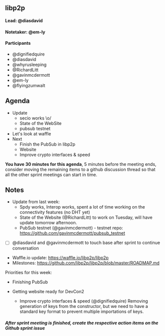 ## libp2p

#### Lead: @diasdavid
#### Notetaker: @em-ly

#### Participants

- @dignifiedquire
- @diasdavid
- @whyrusleeping
- @RichardLitt
- @gavinmcdermott
- @em-ly
- @flyingzumwalt

## Agenda

- Update
  - secio works \o/
  - State of the WebSite
  - pubsub testnet
- Let's look at waffle
- Next
  - Finish the PubSub in libp2p
  - Website
  - Improve crypto interfaces & speed


**You have 30 minutes for this agenda**, 5 minutes before the meeting ends, consider moving the remaining items to a github discussion thread so that all the other sprint meetings can start in time.

## Notes

 - Update from last week:
     - Spdy works, Interop works, spent a lot of time working on the connectivity features (no DHT yet)
     - State of the Website (@RichardLitt) to work on Tuesday, will have update tomorrow afternoon.
     - PubSub testnet (@gavinmcdermott) - testnet repo: https://github.com/gavinmcdermott/pubsub_testnet
 - [ ] @diasdavid and @gavinmcdermott to touch base after sprint to continue conversation
 - Waffle.io update: https://waffle.io/libp2p/libp2p
 - Milestones: https://github.com/libp2p/libp2p/blob/master/ROADMAP.md

Priorities for this week:
- Finishing PubSub
- Getting website ready for DevCon2

  - Improve crypto interfaces & speed (@dignifiedquire)
Removing generation of keys from the constructor, but we need to have a standard key format to prevent multiple importations of keys. 


##### After sprint meeting is finished, create the respective action items on the Github sprint issue
